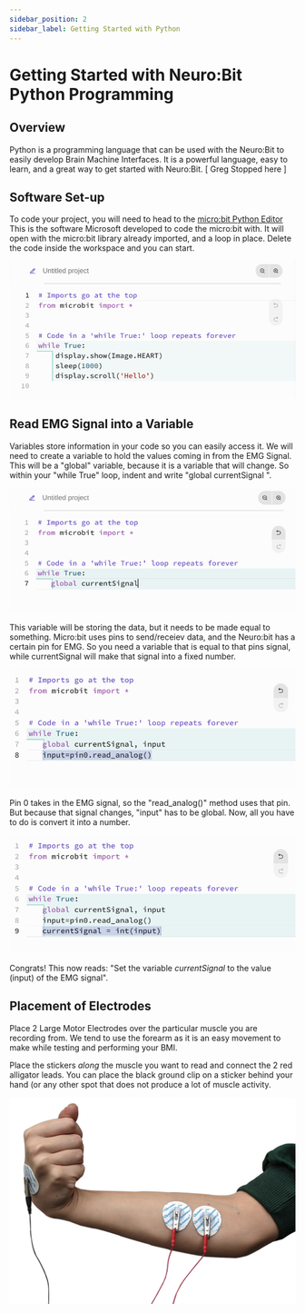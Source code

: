 ```yaml
---
sidebar_position: 2
sidebar_label: Getting Started with Python
---
```


# Getting Started with Neuro:Bit Python Programming #

## Overview ##

Python is a programming language that can be used with the Neuro:Bit to easily develop Brain Machine Interfaces.  It is a powerful language, easy to learn, and a great way to get started with Neuro:Bit. [ Greg Stopped here ]

## Software Set-up ## 

To code your project, you will need to head to the [micro:bit Python Editor](https://python.microbit.org/v/3/ideas) This is the software Microsoft developed to code the micro:bit with. It will open with the micro:bit library already imported, and a loop in place. Delete the code inside the workspace and you can start.

![Python newproject ](./python_newproject.png)

## Read EMG Signal into a Variable ##

Variables store information in your code so you can easily access it.   We will need to create a variable to hold the values coming in from the EMG Signal.  This will be a "global" variable, because it is a variable that will change. So within your "while True" loop, indent and write "global currentSignal ". 

![Python Global Signal ](./python_global_currentSignal.png)

This variable will be storing the data, but it needs to be made equal to something. Micro:bit uses pins to send/receiev data, and the Neuro:bit has a certain pin for EMG. So you need a variable that is equal to that pins signal, while currentSignal will make that signal into a fixed number. 

![Value Global Variable](./input_variable_image.png)

Pin 0 takes in the EMG signal, so the "read_analog()" method uses that pin. But because that signal changes, "input" has to be global. Now, all you have to do is convert it into a number.

![Convert to Number](./currentSignal_to_int.png)

Congrats! This now reads: "Set the variable *currentSignal* to the value (input) of the EMG signal". 

## Placement of Electrodes ## 

Place 2 Large Motor Electrodes over the particular muscle you are recording from.  We tend to use the forearm as it is an easy movement to make while testing and performing your BMI. 

Place the stickers *along* the muscle you want to read and connect the 2 red alligator leads.  You can place the black ground clip on a sticker behind your hand (or any other spot that does not produce a lot of muscle activity.

![Placement of Electrodes]( ./emgElectrodes.png)










